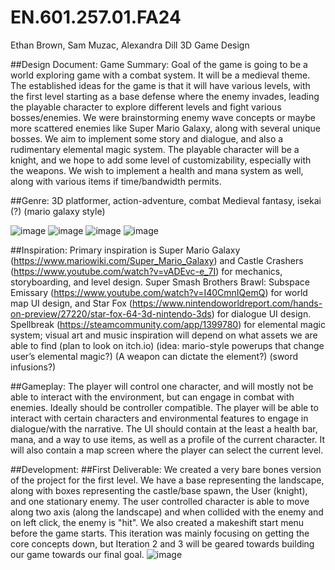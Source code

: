 # EN.601.257.01.FA24
Ethan Brown, Sam Muzac, Alexandra Dill 3D Game Design

##Design Document:
Game Summary:
	Goal of the game is going to be a world exploring game with a combat system. It will be a medieval theme. The established ideas for the game is that it will have various levels, with the first level starting as a base defense where the enemy invades, leading the playable character to explore different levels and fight various bosses/enemies. 
We were brainstorming enemy wave concepts or maybe more scattered enemies like Super Mario Galaxy, along with several unique bosses. We aim to implement some story and dialogue, and also a rudimentary elemental magic system. The playable character will be a knight, and we hope to add some level of customizability, especially with the weapons.
We wish to implement a health and mana system as well, along with various items if time/bandwidth permits.

##Genre: 3D platformer, action-adventure, combat
	Medieval fantasy, isekai (?) (mario galaxy style)

 ![image](https://github.com/user-attachments/assets/f28a5525-21fd-402f-8b9d-ddf064e2c8dd)
![image](https://github.com/user-attachments/assets/8d40c548-e152-447a-954c-94ddb916dd51)
![image](https://github.com/user-attachments/assets/a44c007b-b8c2-4945-8191-c2d8abb24148)
![image](https://github.com/user-attachments/assets/05f65412-ec7f-4c00-b706-74e74db286ea)

 

##Inspiration:
	Primary inspiration is Super Mario Galaxy (https://www.mariowiki.com/Super_Mario_Galaxy)  and Castle Crashers (https://www.youtube.com/watch?v=vADEvc-e_7I) for mechanics, storyboarding, and level design. Super Smash Brothers Brawl: Subspace Emissary (https://www.youtube.com/watch?v=I40CmnIQemQ) for world map UI design, and Star Fox (https://www.nintendoworldreport.com/hands-on-preview/27220/star-fox-64-3d-nintendo-3ds) for dialogue UI design. Spellbreak (https://steamcommunity.com/app/1399780) for elemental magic system; visual art and music inspiration will depend on what assets we are able to find (plan to look on itch.io)
(idea: mario-style powerups that change user’s elemental magic?) (A weapon can dictate the element?) (sword infusions?)

##Gameplay: 
	The player will control one character, and will mostly not be able to interact with the environment, but can engage in combat with enemies. Ideally should be controller compatible. The player will be able to interact with certain characters and environmental features to engage in dialogue/with the narrative. The UI should contain at the least a health bar, mana, and a way to use items, as well as a profile of the current character. It will also contain a map screen where the player can select the current level.


 ##Development:
 	##First Deliverable:
  		We created a very bare bones version of the project for the first level. We have a base representing the landscape, along with boxes representing the castle/base spawn, the User (knight), and one stationary enemy. The user controlled character is able to move along two axis (along the landscape) and when collided with the enemy and on left click, the enemy is "hit". We also created a makeshift start menu before the game starts. This iteration was mainly focusing on getting the core concepts down, but Iteration 2 and 3 will be geared towards building our game towards our final goal.
    ![image](https://github.com/user-attachments/assets/063c8526-6a93-4ef4-8f5f-a2970b07dbe7)

